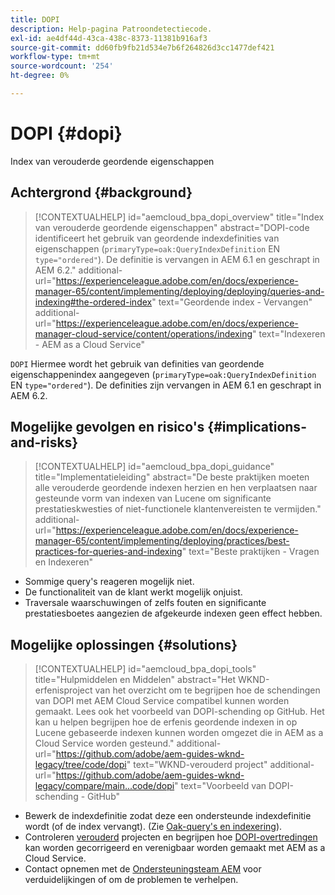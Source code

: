 ```yaml
---
title: DOPI
description: Help-pagina Patroondetectiecode.
exl-id: ae4df44d-43ca-438c-8373-11381b916af3
source-git-commit: dd60fb9fb21d534e7b6f264826d3cc1477def421
workflow-type: tm+mt
source-wordcount: '254'
ht-degree: 0%

---
```


# DOPI {#dopi}

Index van verouderde geordende eigenschappen

## Achtergrond {#background}

>[!CONTEXTUALHELP]
>id="aemcloud_bpa_dopi_overview"
>title="Index van verouderde geordende eigenschappen"
>abstract="DOPI-code identificeert het gebruik van geordende indexdefinities van eigenschappen (`primaryType=oak:QueryIndexDefinition` EN `type="ordered"`). De definitie is vervangen in AEM 6.1 en geschrapt in AEM 6.2."
>additional-url="https://experienceleague.adobe.com/en/docs/experience-manager-65/content/implementing/deploying/deploying/queries-and-indexing#the-ordered-index" text="Geordende index - Vervangen"
>additional-url="https://experienceleague.adobe.com/en/docs/experience-manager-cloud-service/content/operations/indexing" text="Indexeren - AEM as a Cloud Service"

`DOPI`  Hiermee wordt het gebruik van definities van geordende eigenschappenindex aangegeven (`primaryType=oak:QueryIndexDefinition` EN `type="ordered"`). De definities zijn vervangen in AEM 6.1 en geschrapt in AEM 6.2.

## Mogelijke gevolgen en risico&#39;s {#implications-and-risks}

>[!CONTEXTUALHELP]
>id="aemcloud_bpa_dopi_guidance"
>title="Implementatieleiding"
>abstract="De beste praktijken moeten alle verouderde geordende indexen herzien en hen verplaatsen naar gesteunde vorm van indexen van Lucene om significante prestatieskwesties of niet-functionele klantenvereisten te vermijden."
>additional-url="https://experienceleague.adobe.com/en/docs/experience-manager-65/content/implementing/deploying/practices/best-practices-for-queries-and-indexing" text="Beste praktijken - Vragen en Indexeren"

* Sommige query&#39;s reageren mogelijk niet.
* De functionaliteit van de klant werkt mogelijk onjuist.
* Traversale waarschuwingen of zelfs fouten en significante prestatiesboetes aangezien de afgekeurde indexen geen effect hebben.

## Mogelijke oplossingen {#solutions}

>[!CONTEXTUALHELP]
>id="aemcloud_bpa_dopi_tools"
>title="Hulpmiddelen en Middelen"
>abstract="Het WKND-erfenisproject van het overzicht om te begrijpen hoe de schendingen van DOPI met AEM Cloud Service compatibel kunnen worden gemaakt. Lees ook het voorbeeld van DOPI-schending op GitHub. Het kan u helpen begrijpen hoe de erfenis geordende indexen in op Lucene gebaseerde indexen kunnen worden omgezet die in AEM as a Cloud Service worden gesteund."
>additional-url="https://github.com/adobe/aem-guides-wknd-legacy/tree/code/dopi" text="WKND-verouderd project"
>additional-url="https://github.com/adobe/aem-guides-wknd-legacy/compare/main...code/dopi" text="Voorbeeld van DOPI-schending - GitHub"

* Bewerk de indexdefinitie zodat deze een ondersteunde indexdefinitie wordt (of de index vervangt). (Zie [Oak-query&#39;s en indexering](https://experienceleague.adobe.com/en/docs/experience-manager-65/content/implementing/deploying/deploying/queries-and-indexing)).
* Controleren [verouderd](https://github.com/adobe/aem-guides-wknd-legacy/tree/code/dopi) projecten en begrijpen hoe [DOPI-overtredingen](https://github.com/adobe/aem-guides-wknd-legacy/compare/main...code/dopi) kan worden gecorrigeerd en verenigbaar worden gemaakt met AEM as a Cloud Service.
* Contact opnemen met de [Ondersteuningsteam AEM](https://helpx.adobe.com/enterprise/using/support-for-experience-cloud.html) voor verduidelijkingen of om de problemen te verhelpen.
